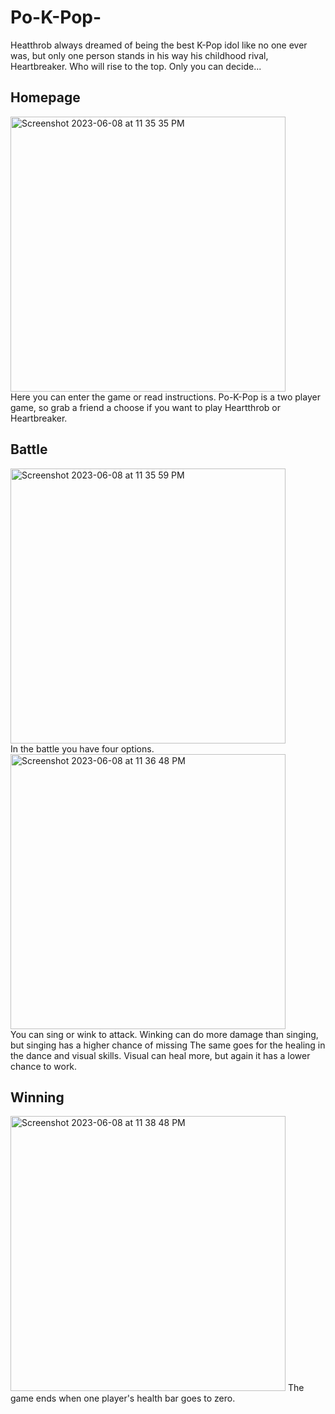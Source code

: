 # Po-K-Pop-
Heatthrob always dreamed of being the best K-Pop idol like no one ever was, but only one person stands in his way his childhood rival, Heartbreaker. Who will rise to the top. Only you can decide...

## Homepage
<img width="440" alt="Screenshot 2023-06-08 at 11 35 35 PM" src="https://github.com/ellesiba/Po-K-Pop-/assets/119995266/e1b04348-1399-467f-b916-6cb49ac9ca49"> <br />
Here you can enter the game or read instructions. Po-K-Pop is a two player game, so grab a friend a choose if you want to play Heartthrob or Heartbreaker.

## Battle
<img width="440" alt="Screenshot 2023-06-08 at 11 35 59 PM" src="https://github.com/ellesiba/Po-K-Pop-/assets/119995266/041f3b63-d4a0-41ac-87b7-cf11cad50659"> <br />
In the battle you have four options. 
<img width="440" alt="Screenshot 2023-06-08 at 11 36 48 PM" src="https://github.com/ellesiba/Po-K-Pop-/assets/119995266/aa6bc9cb-f9a2-4232-bd10-4bff8287c0f0"> <br />
You can sing or wink to attack. Winking can do more damage than singing, but singing has a higher chance of missing The same goes for the healing in the dance and visual skills. Visual can heal more, but again it has a lower chance to work.

## Winning
<img width="440" alt="Screenshot 2023-06-08 at 11 38 48 PM" src="https://github.com/ellesiba/Po-K-Pop-/assets/119995266/ff071a7d-9e2c-491c-abf9-55c63d439314">
The game ends when one player's health bar goes to zero.
